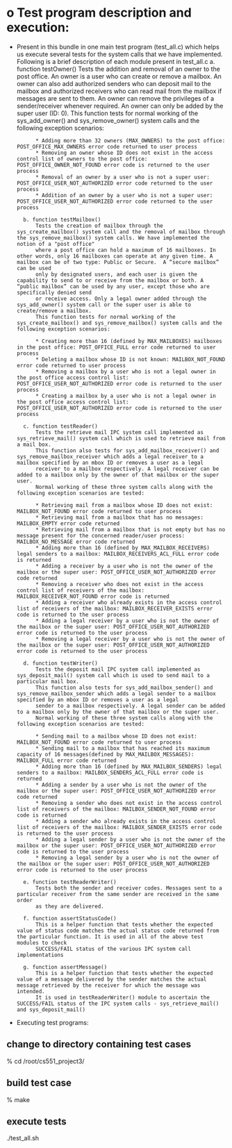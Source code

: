 
o Test program description and execution:
=========================================
- Present in this bundle in one main test program (test_all.c) which helps us execute several tests for the system calls that we have implemented. Following is a brief description of each module present in test_all.c
		a. function testOwner()
			Tests the addition and removal of an owner to the post office. An owner is a user who can create or remove a mailbox. An owner can also add authorized senders who can deposit mail to the mailbox and authorized receivers 
			who can read mail from the mailbox if messages are sent to them. An owner can remove the privileges of a sender/receiver whenever required. An owner can only be added by the super user (ID: 0). 
			This function tests for normal working of the sys_add_owner() and sys_remove_owner() system calls and the following exception scenarios:
			
			* Adding more than 32 owners (MAX_OWNERS) to the post office: POST_OFFICE_MAX_OWNERS error code returned to user process
			* Removing an owner whose ID does not exist in the access control list of owners to the post office: POST_OFFICE_OWNER_NOT_FOUND error code is returned to the user process
			* Removal of an owner by a user who is not a super user: POST_OFFICE_USER_NOT_AUTHORIZED error code returned to the user process
			* Addition of an owner by a user who is not a super user: POST_OFFICE_USER_NOT_AUTHORIZED error code returned to the user process
			
		b. function testMailbox()
			Tests the creation of mailbox through the sys_create_mailbox() system call and the removal of mailbox through the sys_remove_mailbox() system calls. We have implemented the notion of a "post office"
			where a post office can hold a maximum of 16 mailboxes. In other words, only 16 mailboxes can operate at any given time. A mailbox can be of two type: Public or Secure.  A “secure mailbox” can be used
			only by designated users, and each user is given the capability to send to or receive from the mailbox or both. A “public mailbox” can be used by any user, except those who are specifically denied send
			or receive access. Only a legal owner added through the sys_add_owner() system call or the super user is able to create/remove a mailbox. 
			This function tests for normal working of the sys_create_mailbox() and sys_remove_mailbox() system calls and the following exception scenarios:
			
			* Creating more than 16 (defined by MAX_MAILBOXES) mailboxes in the post office: POST_OFFICE_FULL error code returned to user process
			* Deleting a mailbox whose ID is not known: MAILBOX_NOT_FOUND error code returned to user process
			* Removing a mailbox by a user who is not a legal owner in the post office access control list: POST_OFFICE_USER_NOT_AUTHORIZED error code is returned to the user process
			* Creating a mailbox by a user who is not a legal owner in the post office access control list: POST_OFFICE_USER_NOT_AUTHORIZED error code is returned to the user process
			
		c. function testReader()
			Tests the retrieve mail IPC system call implemented as sys_retrieve_mail() system call which is used to retrieve mail from a mail box. 
			This function also tests for sys_add_mailbox_receiver() and sys_remove_mailbox_receiver which adds a legal receiver to a mailbox specified by an mbox ID or removes a user as a legal 
			receiver to a mailbox respectively. A legal receiver can be added to a mailbox only by the owner of that mailbox or the super user.
			Normal working of these three system calls along with the following exception scenarios are tested:
			
			* Retrieving mail from a mailbox whose ID does not exist: MAILBOX_NOT_FOUND error code returned to user process
			* Retrieving mail from a mailbox that has no messages: MAILBOX_EMPTY error code returned
			* Retrieving mail from a mailbox that is not empty but has no message present for the concerned reader/user process: MAILBOX_NO_MESSAGE error code returned
			* Adding more than 16 (defined by MAX_MAILBOX_RECEIVERS) legal senders to a mailbox: MAILBOX_RECEIVERS_ACL_FULL error code is returned
			* Adding a receiver by a user who is not the owner of the mailbox or the super user: POST_OFFICE_USER_NOT_AUTHORIZED error code returned
			* Removing a receiver who does not exist in the access control list of receivers of the mailbox: MAILBOX_RECEIVER_NOT_FOUND error code is returned
			* Adding a receiver who already exists in the access control list of receivers of the mailbox: MAILBOX_RECEIVER_EXISTS error code is returned to the user process
			* Adding a legal receiver by a user who is not the owner of the mailbox or the super user: POST_OFFICE_USER_NOT_AUTHORIZED error code is returned to the user process
			* Removing a legal receiver by a user who is not the owner of the mailbox or the super user: POST_OFFICE_USER_NOT_AUTHORIZED error code is returned to the user process
			
		d. function testWriter()
			Tests the deposit mail IPC system call implemented as sys_deposit_mail() system call which is used to send mail to a particular mail box. 
			This function also tests for sys_add_mailbox_sender() and sys_remove_mailbox_sender which adds a legal sender to a mailbox specified by an mbox ID or removes a user as a legal 
			sender to a mailbox respectively. A legal sender can be added to a mailbox only by the owner of that mailbox or the super user.
			Normal working of these three system calls along with the following exception scenarios are tested:
			
			* Sending mail to a mailbox whose ID does not exist: MAILBOX_NOT_FOUND error code returned to user process
			* Sending mail to a mailbox that has reached its maximum capacity of 16 messages(defined by MAX_MAILBOX_MESSAGES): MAILBOX_FULL error code returned
			* Adding more than 16 (defined by MAX_MAILBOX_SENDERS) legal senders to a mailbox: MAILBOX_SENDERS_ACL_FULL error code is returned
			* Adding a sender by a user who is not the owner of the mailbox or the super user: POST_OFFICE_USER_NOT_AUTHORIZED error code returned
			* Removing a sender who does not exist in the access control list of receivers of the mailbox: MAILBOX_SENDER_NOT_FOUND error code is returned
			* Adding a sender who already exists in the access control list of receivers of the mailbox: MAILBOX_SENDER_EXISTS error code is returned to the user process
			* Adding a legal sender by a user who is not the owner of the mailbox or the super user: POST_OFFICE_USER_NOT_AUTHORIZED error code is returned to the user process
			* Removing a legal sender by a user who is not the owner of the mailbox or the super user: POST_OFFICE_USER_NOT_AUTHORIZED error code is returned to the user process
			
		e. function testReaderWriter()
			Tests both the sender and receiver codes. Messages sent to a particular receiver from the same sender are received in the same order
			as they are delivered.
			
		f. function assertStatusCode()
			This is a helper function that tests whether the expected value of status code matches the actual status code returned from the particular function. It is used in all of the above test modules to check
			SUCCESS/FAIL status of the various IPC system call implementations
			
		g. function assertMessage()
			This is a helper function that tests whether the expected value of a message delivered by the sender matches the actual message retrieved by the receiver for which the message was intended.
			It is used in testReaderWriter() module to ascertain the SUCCESS/FAIL status of the IPC system calls - sys_retrieve_mail() and sys_deposit_mail()
			
- Executing test programs:
##  change to directory containing test cases ##
% cd /root/cs551_project3/
##  build test case ##
% make
##  execute tests ##
./test_all.sh			



